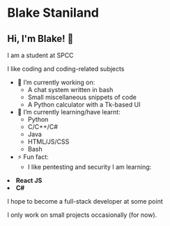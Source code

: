 # Blake Staniland
## Hi, I'm Blake! 👋
I am a student at SPCC

I like coding and coding-related subjects
- 🔭 I’m currently working on:
  * A chat system written in bash
  * Small miscellaneous snippets of code
  * A Python calculator with a Tk-based UI
- 🌱 I’m currently learning/have learnt:
  * Python
  * C/C++/C#
  * Java
  * HTML/JS/CSS
  * Bash
- ⚡ Fun fact:
  * I like pentesting and security
I am learning:
<p><b>
  <li>React JS</li>
  <li>C#</li>
</b></p>
I hope to become a full-stack developer at some point

I only work on small projects occasionally (for now).
<!--
- 🔭 I’m currently working on ...
- 🌱 I’m currently learning ...
- 👯 I’m looking to collaborate on ...
- 🤔 I’m looking for help with ...
- 💬 Ask me about ...
- 📫 How to reach me: ...
- 😄 Pronouns: ...
- ⚡ Fun fact: ...
-->

